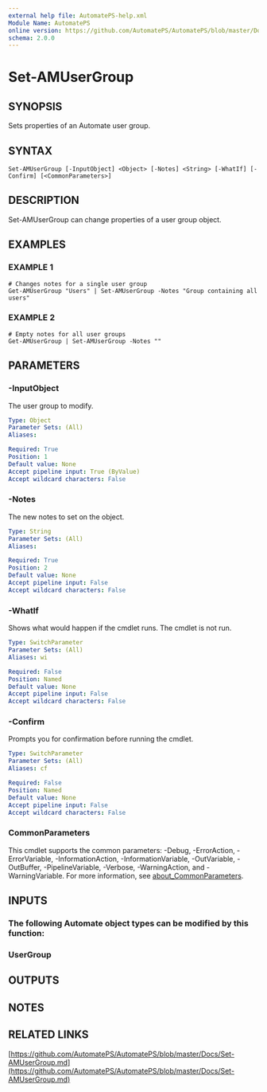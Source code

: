 ```yaml
---
external help file: AutomatePS-help.xml
Module Name: AutomatePS
online version: https://github.com/AutomatePS/AutomatePS/blob/master/Docs/Set-AMUserGroup.md
schema: 2.0.0
---
```


# Set-AMUserGroup

## SYNOPSIS
Sets properties of an Automate user group.

## SYNTAX

```
Set-AMUserGroup [-InputObject] <Object> [-Notes] <String> [-WhatIf] [-Confirm] [<CommonParameters>]
```

## DESCRIPTION
Set-AMUserGroup can change properties of a user group object.

## EXAMPLES

### EXAMPLE 1
```
# Changes notes for a single user group
Get-AMUserGroup "Users" | Set-AMUserGroup -Notes "Group containing all users"
```

### EXAMPLE 2
```
# Empty notes for all user groups
Get-AMUserGroup | Set-AMUserGroup -Notes ""
```

## PARAMETERS

### -InputObject
The user group to modify.

```yaml
Type: Object
Parameter Sets: (All)
Aliases:

Required: True
Position: 1
Default value: None
Accept pipeline input: True (ByValue)
Accept wildcard characters: False
```

### -Notes
The new notes to set on the object.

```yaml
Type: String
Parameter Sets: (All)
Aliases:

Required: True
Position: 2
Default value: None
Accept pipeline input: False
Accept wildcard characters: False
```

### -WhatIf
Shows what would happen if the cmdlet runs.
The cmdlet is not run.

```yaml
Type: SwitchParameter
Parameter Sets: (All)
Aliases: wi

Required: False
Position: Named
Default value: None
Accept pipeline input: False
Accept wildcard characters: False
```

### -Confirm
Prompts you for confirmation before running the cmdlet.

```yaml
Type: SwitchParameter
Parameter Sets: (All)
Aliases: cf

Required: False
Position: Named
Default value: None
Accept pipeline input: False
Accept wildcard characters: False
```

### CommonParameters
This cmdlet supports the common parameters: -Debug, -ErrorAction, -ErrorVariable, -InformationAction, -InformationVariable, -OutVariable, -OutBuffer, -PipelineVariable, -Verbose, -WarningAction, and -WarningVariable. For more information, see [about_CommonParameters](http://go.microsoft.com/fwlink/?LinkID=113216).

## INPUTS

### The following Automate object types can be modified by this function:
### UserGroup
## OUTPUTS

## NOTES

## RELATED LINKS

[https://github.com/AutomatePS/AutomatePS/blob/master/Docs/Set-AMUserGroup.md](https://github.com/AutomatePS/AutomatePS/blob/master/Docs/Set-AMUserGroup.md)

